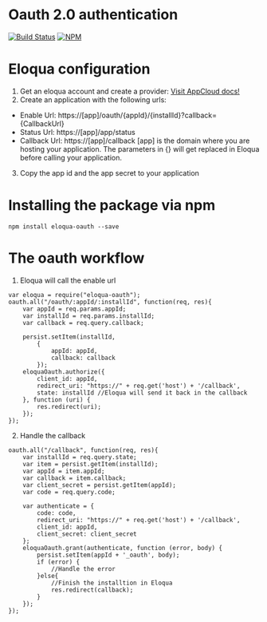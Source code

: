 # Oauth 2.0 authentication
[![Build Status](https://travis-ci.org/fraxedas/eloqua-oauth.svg)](https://travis-ci.org/fraxedas/eloqua-oauth)
[![NPM](https://nodei.co/npm/eloqua-oauth.png?mini=true)](https://npmjs.org/package/eloqua-oauth)

# Eloqua configuration
1. Get an eloqua account and create a provider: [Visit AppCloud docs!](http://docs.oracle.com/cloud/latest/marketingcs_gs/OMCAB/index.html#Developers/AppCloud/appcloud.htm%3FTocPath%3DAppCloud%2520Development%2520Framework%7C_____0)
2. Create an application with the following urls:
* Enable Url: https://[app]/oauth/{appId}/{installId}?callback={CallbackUrl}
* Status Url: https://[app]/app/status
* Callback Url: https://[app]/callback
[app] is the domain where you are hosting your application.
The parameters in {} will get replaced in Eloqua before calling your application.
3. Copy the app id and the app secret to your application

# Installing the package via npm
```
npm install eloqua-oauth --save
```

# The oauth workflow
1. Eloqua will call the enable url
```
var eloqua = require("eloqua-oauth");
oauth.all("/oauth/:appId/:installId", function(req, res){
    var appId = req.params.appId;
    var installId = req.params.installId;
    var callback = req.query.callback;
    
    persist.setItem(installId,
        {
            appId: appId,
            callback: callback
        });                    
    eloquaOauth.authorize({
        client_id: appId,
        redirect_uri: "https://" + req.get('host') + '/callback',
        state: installId //Eloqua will send it back in the callback
    }, function (uri) {
        res.redirect(uri);
    });
});
```

2. Handle the callback
```
oauth.all("/callback", function(req, res){
    var installId = req.query.state;
    var item = persist.getItem(installId);
    var appId = item.appId;
    var callback = item.callback;
    var client_secret = persist.getItem(appId);
    var code = req.query.code;
    
    var authenticate = {
        code: code,
        redirect_uri: "https://" + req.get('host') + '/callback',
        client_id: appId,
        client_secret: client_secret
    };
    eloquaOauth.grant(authenticate, function (error, body) {
        persist.setItem(appId + '_oauth', body);                    
        if (error) {
            //Handle the error
        }else{
			//Finish the installtion in Eloqua
            res.redirect(callback);
        }
    });
});
```